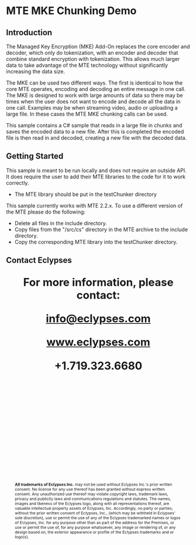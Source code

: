 # MTE MKE Chunking Demo    

## Introduction
The Managed Key Encryption (MKE) Add-On replaces the core encoder and decoder, which only do tokenization, with an encoder and decoder that combine standard encryption with tokenization. This allows much larger data to take advantage of the MTE technology without significantly increasing the data size.

The MKE can be used two different ways. The first is identical to how the core MTE operates, encoding and decoding an entire message in one call. The MKE is designed to work with large amounts of data so there may be times when the user does not want to encode and decode all the data in one call. Examples may be when streaming video, audio or uploading a large file. In these cases the MTE MKE chunking calls can be used.

This sample contains a C# sample that reads in a large file in chunks and saves the encoded data to a new file. After this is completed the encoded file is then read in and decoded, creating a new file with the decoded data.

## Getting Started
This sample is meant to be run locally and does not require an outside API. It does require the user to add their MTE libraries to the code for it to work correctly. 

 - The MTE library should be put in the testChunker directory

This sample currently works with MTE 2.2.x. To use a different version of the MTE please do the following:

  - Delete all files in the include directory.
  - Copy files from the "/src/cs" directory in the MTE archive to the include directory.
  - Copy the corresponding MTE library into the testChunker directory.

<div style="page-break-after: always; break-after: page;"></div>

## Contact Eclypses

<p align="center" style="font-weight: bold; font-size: 22pt;">For more information, please contact:</p>
<p align="center" style="font-weight: bold; font-size: 22pt;"><a href="mailto:info@eclypses.com">info@eclypses.com</a></p>
<p align="center" style="font-weight: bold; font-size: 22pt;"><a href="https://www.eclypses.com">www.eclypses.com</a></p>
<p align="center" style="font-weight: bold; font-size: 22pt;">+1.719.323.6680</p>

<p style="font-size: 8pt; margin-bottom: 0; margin: 300px 24px 30px 24px; " >
<b>All trademarks of Eclypses Inc.</b> may not be used without Eclypses Inc.'s prior written consent. No license for any use thereof has been granted without express written consent. Any unauthorized use thereof may violate copyright laws, trademark laws, privacy and publicity laws and communications regulations and statutes. The names, images and likeness of the Eclypses logo, along with all representations thereof, are valuable intellectual property assets of Eclypses, Inc. Accordingly, no party or parties, without the prior written consent of Eclypses, Inc., (which may be withheld in Eclypses' sole discretion), use or permit the use of any of the Eclypses trademarked names or logos of Eclypses, Inc. for any purpose other than as part of the address for the Premises, or use or permit the use of, for any purpose whatsoever, any image or rendering of, or any design based on, the exterior appearance or profile of the Eclypses trademarks and or logo(s).
</p>